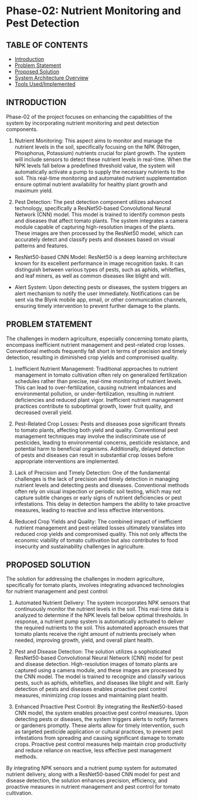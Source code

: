 # Phase-02: Nutrient Monitoring and Pest Detection

## TABLE OF CONTENTS
- [Introduction](#introduction)
- [Problem Statement](#problem-statement)
- [Proposed Solution](#proposed-solution)
- [System Architecture Overview](#system-architecture-overview)
- [Tools Used/Implemented](#tools-usedimplemented)

## INTRODUCTION
Phase-02 of the project focuses on enhancing the capabilities of the system by incorporating nutrient monitoring and pest detection components.

1. Nutrient Monitoring: This aspect aims to monitor and manage the nutrient levels in the soil, specifically focusing on the NPK (Nitrogen, Phosphorus, Potassium) nutrients crucial for plant growth. The system will include sensors to detect these nutrient levels in real-time. When the NPK levels fall below a predefined threshold value, the system will automatically activate a pump to supply the necessary nutrients to the soil. This real-time monitoring and automated nutrient supplementation ensure optimal nutrient availability for healthy plant growth and maximum yield.

2. Pest Detection: The pest detection component utilizes advanced technology, specifically a ResNet50-based Convolutional Neural Network (CNN) model. This model is trained to identify common pests and diseases that affect tomato plants. The system integrates a camera module capable of capturing high-resolution images of the plants. These images are then processed by the ResNet50 model, which can accurately detect and classify pests and diseases based on visual patterns and features.

- ResNet50-based CNN Model: ResNet50 is a deep learning architecture known for its excellent performance in image recognition tasks. It can distinguish between various types of pests, such as aphids, whiteflies, and leaf miners, as well as common diseases like blight and wilt.

- Alert System: Upon detecting pests or diseases, the system triggers an alert mechanism to notify the user immediately. Notifications can be sent via the Blynk mobile app, email, or other communication channels, ensuring timely intervention to prevent further damage to the plants.
## PROBLEM STATEMENT
The challenges in modern agriculture, especially concerning tomato plants, encompass inefficient nutrient management and pest-related crop losses. Conventional methods frequently fall short in terms of precision and timely detection, resulting in diminished crop yields and compromised quality.

1. Inefficient Nutrient Management: Traditional approaches to nutrient management in tomato cultivation often rely on generalized fertilization schedules rather than precise, real-time monitoring of nutrient levels. This can lead to over-fertilization, causing nutrient imbalances and environmental pollution, or under-fertilization, resulting in nutrient deficiencies and reduced plant vigor. Inefficient nutrient management practices contribute to suboptimal growth, lower fruit quality, and decreased overall yield.

2. Pest-Related Crop Losses: Pests and diseases pose significant threats to tomato plants, affecting both yield and quality. Conventional pest management techniques may involve the indiscriminate use of pesticides, leading to environmental concerns, pesticide resistance, and potential harm to beneficial organisms. Additionally, delayed detection of pests and diseases can result in substantial crop losses before appropriate interventions are implemented.

3. Lack of Precision and Timely Detection: One of the fundamental challenges is the lack of precision and timely detection in managing nutrient levels and detecting pests and diseases. Conventional methods often rely on visual inspection or periodic soil testing, which may not capture subtle changes or early signs of nutrient deficiencies or pest infestations. This delay in detection hampers the ability to take proactive measures, leading to reactive and less effective interventions.

4. Reduced Crop Yields and Quality: The combined impact of inefficient nutrient management and pest-related losses ultimately translates into reduced crop yields and compromised quality. This not only affects the economic viability of tomato cultivation but also contributes to food insecurity and sustainability challenges in agriculture.
## PROPOSED SOLUTION
The solution for addressing the challenges in modern agriculture, specifically for tomato plants, involves integrating advanced technologies for nutrient management and pest control:

1. Automated Nutrient Delivery: The system incorporates NPK sensors that continuously monitor the nutrient levels in the soil. This real-time data is analyzed to determine if the NPK levels fall below optimal thresholds. In response, a nutrient pump system is automatically activated to deliver the required nutrients to the soil. This automated approach ensures that tomato plants receive the right amount of nutrients precisely when needed, improving growth, yield, and overall plant health.

2. Pest and Disease Detection: The solution utilizes a sophisticated ResNet50-based Convolutional Neural Network (CNN) model for pest and disease detection. High-resolution images of tomato plants are captured using a camera module, and these images are processed by the CNN model. The model is trained to recognize and classify various pests, such as aphids, whiteflies, and diseases like blight and wilt. Early detection of pests and diseases enables proactive pest control measures, minimizing crop losses and maintaining plant health.

3. Enhanced Proactive Pest Control: By integrating the ResNet50-based CNN model, the system enables proactive pest control measures. Upon detecting pests or diseases, the system triggers alerts to notify farmers or gardeners promptly. These alerts allow for timely intervention, such as targeted pesticide application or cultural practices, to prevent pest infestations from spreading and causing significant damage to tomato crops. Proactive pest control measures help maintain crop productivity and reduce reliance on reactive, less effective pest management methods.

By integrating NPK sensors and a nutrient pump system for automated nutrient delivery, along with a ResNet50-based CNN model for pest and disease detection, the solution enhances precision, efficiency, and proactive measures in nutrient management and pest control for tomato cultivation.


